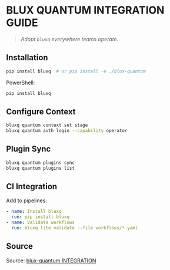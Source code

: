 # BLUX QUANTUM INTEGRATION GUIDE

> *Adopt `bluxq` everywhere teams operate.*

## Installation
```bash
pip install bluxq  # or pip install -e ./blux-quantum
```

PowerShell:
```powershell
pip install bluxq
```

## Configure Context
```bash
bluxq quantum context set stage
bluxq quantum auth login --capability operator
```

## Plugin Sync
```bash
bluxq quantum plugins sync
bluxq quantum plugins list
```

## CI Integration
Add to pipelines:
```yaml
- name: Install bluxq
  run: pip install bluxq
- name: Validate workflows
  run: bluxq lite validate --file workflows/*.yaml
```

## Source
Source: [blux-quantum INTEGRATION](https://github.com/Outer-Void/blux-quantum)
